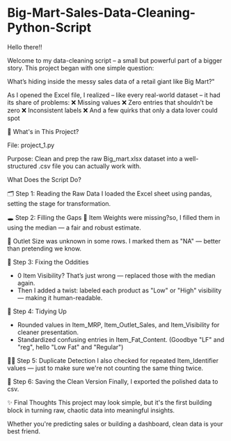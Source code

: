 # Big-Mart-Sales-Data-Cleaning-Python-Script

Hello there!!

Welcome to my data-cleaning script – a small but powerful part of a bigger story.
This project began with one simple question:

 What’s hiding inside the messy sales data of a retail giant like Big Mart?"

As I opened the Excel file, I realized – like every real-world dataset – it had its share of problems:
❌ Missing values
❌ Zero entries that shouldn’t be zero
❌ Inconsistent labels
❌ And a few quirks that only a data lover could spot

📂 What's in This Project?

File: project_1.py

Purpose: Clean and prep the raw Big_mart.xlsx dataset into a well-structured .csv file you can actually work with.

What Does the Script Do?

🗂️ Step 1: Reading the Raw Data
I loaded the Excel sheet using pandas, setting the stage for transformation.


🕳️ Step 2: Filling the Gaps
🧪 Item Weights were missing?so, I filled them in using the median — a fair and robust estimate.

🏬 Outlet Size was unknown in some rows. I marked them as "NA" — better than pretending we know.

🚫 Step 3: Fixing the Oddities
- 0 Item Visibility? That’s just wrong — replaced those with the median again.
- Then I added a twist: labeled each product as "Low" or "High" visibility — making it human-readable.

🧹 Step 4: Tidying Up
- Rounded values in Item_MRP, Item_Outlet_Sales, and Item_Visibility for cleaner presentation.
- Standardized confusing entries in Item_Fat_Content. (Goodbye "LF" and "reg", hello "Low Fat" and "Regular")

🕵️‍♀️ Step 5: Duplicate Detection
I also checked for repeated Item_Identifier values — just to make sure we're not counting the same thing twice.

💾 Step 6: Saving the Clean Version
Finally, I exported the polished data to csv.

✨ Final Thoughts
This project may look simple, but it's the first building block in turning raw, chaotic data into meaningful insights.

Whether you're predicting sales or building a dashboard, clean data is your best friend.
